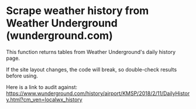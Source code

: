 # Scrape weather history from Weather Underground (wunderground.com)

This function returns tables from Weather Underground's daily history page.

If the site layout changes, the code will break, so double-check results before using.

Here is a link to audit against:
https://www.wunderground.com/history/airport/KMSP/2018/2/11/DailyHistory.html?cm_ven=localwx_history


